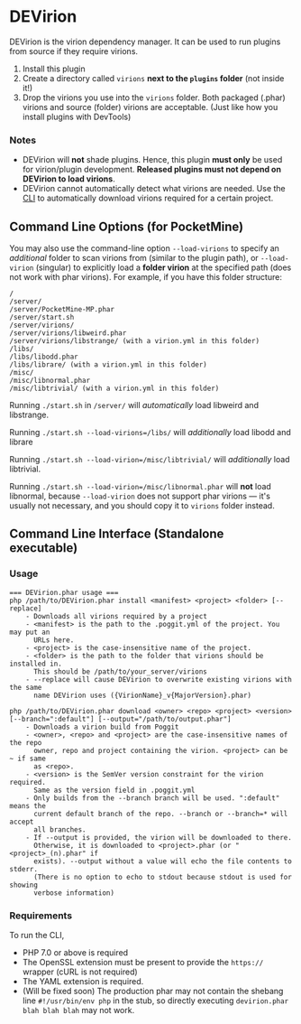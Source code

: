 # DEVirion
DEVirion is the virion dependency manager. It can be used to run plugins from source if they require virions.

1. Install this plugin
2. Create a directory called `virions` **next to the `plugins` folder** (not inside it!)
3. Drop the virions you use into the `virions` folder. Both packaged (.phar) virions and source (folder) virions are acceptable. (Just like how you install plugins with DevTools)

### Notes
* DEVirion will **not** shade plugins. Hence, this plugin **must only** be used for virion/plugin development. **Released plugins must not depend on DEVirion to load virions**.
* DEVirion cannot automatically detect what virions are needed. Use the [CLI](#command-line-interface-standalone-executable) to automatically download virions required for a certain project.

## Command Line Options (for PocketMine)
You may also use the command-line option `--load-virions` to specify an _additional_ folder to scan virions from (similar to the plugin path), or `--load-virion` (singular) to explicitly load a **folder virion** at the specified path (does not work with phar virions). For example, if you have this folder structure:

```
/
/server/
/server/PocketMine-MP.phar
/server/start.sh
/server/virions/
/server/virions/libweird.phar
/server/virions/libstrange/ (with a virion.yml in this folder)
/libs/
/libs/libodd.phar
/libs/librare/ (with a virion.yml in this folder)
/misc/
/misc/libnormal.phar
/misc/libtrivial/ (with a virion.yml in this folder)
```

Running `./start.sh` in `/server/` will _automatically_ load libweird and libstrange.

Running `./start.sh --load-virions=/libs/` will _additionally_ load libodd and librare

Running `./start.sh --load-virion=/misc/libtrivial/` will _additionally_ load libtrivial.

Running `./start.sh --load-virion=/misc/libnormal.phar` will **not** load libnormal, because `--load-virion` does not support phar virions &mdash; it's usually not necessary, and you should copy it to `virions` folder instead.

## Command Line Interface (Standalone executable)
### Usage
```
=== DEVirion.phar usage ===
php /path/to/DEVirion.phar install <manifest> <project> <folder> [--replace]
    - Downloads all virions required by a project
    - <manifest> is the path to the .poggit.yml of the project. You may put an
      URLs here.
    - <project> is the case-insensitive name of the project.
    - <folder> is the path to the folder that virions should be installed in.
      This should be /path/to/your_server/virions
    - --replace will cause DEVirion to overwrite existing virions with the same
      name DEVirion uses ({VirionName}_v{MajorVersion}.phar)

php /path/to/DEVirion.phar download <owner> <repo> <project> <version> [--branch=":default"] [--output="/path/to/output.phar"]
    - Downloads a virion build from Poggit
    - <owner>, <repo> and <project> are the case-insensitive names of the repo
      owner, repo and project containing the virion. <project> can be ~ if same
      as <repo>.
    - <version> is the SemVer version constraint for the virion required.
      Same as the version field in .poggit.yml
    - Only builds from the --branch branch will be used. ":default" means the
      current default branch of the repo. --branch or --branch=* will accept
      all branches.
    - If --output is provided, the virion will be downloaded to there.
      Otherwise, it is downloaded to <project>.phar (or "<project>_(n).phar" if
      exists). --output without a value will echo the file contents to stderr.
      (There is no option to echo to stdout because stdout is used for showing
      verbose information)
```

### Requirements
To run the CLI,
* PHP 7.0 or above is required
* The OpenSSL extension must be present to provide the `https://` wrapper (cURL is not required)
* The YAML extension is required.
* (Will be fixed soon) The production phar may not contain the shebang line `#!/usr/bin/env php` in the stub, so directly executing `devirion.phar blah blah blah` may not work.
